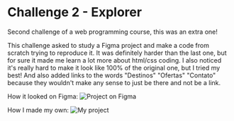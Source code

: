 # Challenge 2 - Explorer
Second challenge of a web programming course, this was an extra one!

This challenge asked to study a Figma project and make a code from scratch trying to reproduce it. It was definitely harder than the last one, but for sure it made me learn a lot more about html/css coding.
I also noticed it's really hard to make it look like 100% of the original one, but I tried my best!
And also added links to the words "Destinos" "Ofertas" "Contato" because they wouldn't make any sense to just be there and not be a link.

How it looked on Figma:
![Project on Figma](https://i.imgur.com/IpWiB9d.png)

How I made my own:
![My project](https://i.imgur.com/r9gsEKR.png)

